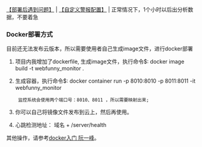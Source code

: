 [【部署后遇到问题】](http://www.webfunny.cn/website/faq.html) | [【自定义警报配置】](http://www.webfunny.cn/website/api.html) |  正常情况下，1个小时以后出分析数据，不要着急

### Docker部署方式

目前还无法发布云版本，所以需要使用者自己生成image文件，进行docker部署

1. 项目内我增加了dockerfile, 生成image文件，执行命令$: docker image build -t webfunny_monitor .

2. 生成容器，执行命令$: docker container run -p 8010:8010 -p 8011:8011 -it webfunny_monitor

        监控系统会使用两个端口号：8010、8011 ，所以需要映射出来;

3. 你可以自己将镜像文件发布到云上，然后再使用。

4. 心跳检测地址： 域名 + /server/health


其他操作，请参考[docker入门 阮一峰](http://www.ruanyifeng.com/blog/2018/02/docker-tutorial.html)。
